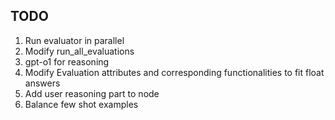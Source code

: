 ## TODO
1. Run evaluator in parallel
2. Modify run_all_evaluations
3. gpt-o1 for reasoning
4. Modify Evaluation attributes and corresponding functionalities to fit float answers
5. Add user reasoning part to node
6. Balance few shot examples 
